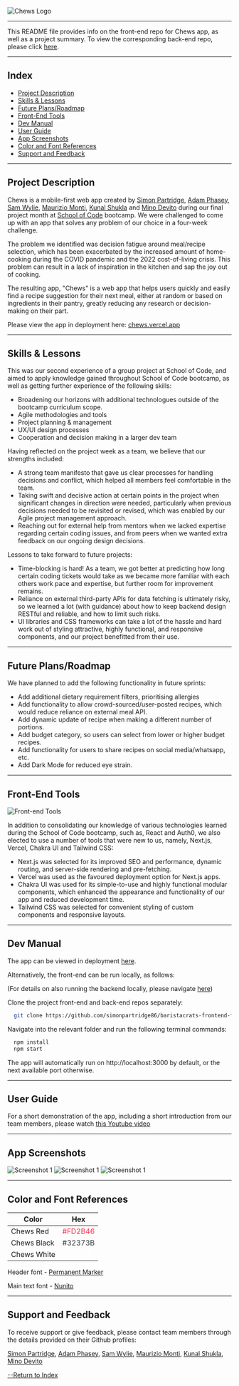 ![Chews Logo](./public/chews-logo.png)

---

This README file provides info on the front-end repo for Chews app, as well as a project summary. To view the corresponding back-end repo, please click [here](https://github.com/AdamPhasey/baristacrats-backend-repo).

---

## Index

- [Project Description](#project-description)
- [Skills & Lessons](#skills--lessons)
- [Future Plans/Roadmap](#future-plansroadmap)
- [Front-End Tools](#front-end-tools)
- [Dev Manual](#dev-manual)
- [User Guide](#user-guide)
- [App Screenshots](#app-screenshots)
- [Color and Font References](#color-and-font-references)
- [Support and Feedback](#support-and-feedback)

---

## Project Description

Chews is a mobile-first web app created by [Simon Partridge](https://github.com/simonpartridge86), [Adam Phasey](https://github.com/AdamPhasey), [Sam Wylie](https://github.com/samsonhumber), [Maurizio Monti](https://github.com/mauriziomonti), [Kunal Shukla](https://github.com/kun-shukla) and [Mino Devito](https://github.com/MagicMino) during our final project month at [School of Code](https://www.schoolofcode.co.uk/) bootcamp. We were challenged to come up with an app that solves any problem of our choice in a four-week challenge.

The problem we identified was decision fatigue around meal/recipe selection, which has been exacerbated by the increased amount of home-cooking during the COVID pandemic and the 2022 cost-of-living crisis. This problem can result in a lack of inspiration in the kitchen and sap the joy out of cooking.

The resulting app, "Chews" is a web app that helps users quickly and easily find a recipe suggestion for their next meal, either at random or based on ingredients in their pantry, greatly reducing any research or decision-making on their part.

Please view the app in deployment here: [chews.vercel.app](https://chews.vercel.app/)

---

## Skills & Lessons

This was our second experience of a group project at School of Code, and aimed to apply knowledge gained throughout School of Code bootcamp, as well as getting further experience of the following skills:

- Broadening our horizons with additional technologues outside of the bootcamp curriculum scope.
- Agile methodologies and tools
- Project planning & management
- UX/UI design processes
- Cooperation and decision making in a larger dev team

Having reflected on the project week as a team, we believe that our strengths included:

- A strong team manifesto that gave us clear processes for handling decisions and conflict, which helped all members feel comfortable in the team.
- Taking swift and decisive action at certain points in the project when significant changes in direction were needed, particularly when previous decisions needed to be revisited or revised, which was enabled by our Agile project management approach.
- Reaching out for external help from mentors when we lacked expertise regarding certain coding issues, and from peers when we wanted extra feedback on our ongoing design decisions.

Lessons to take forward to future projects:

- Time-blocking is hard! As a team, we got better at predicting how long certain coding tickets would take as we became more familiar with each others work pace and expertise, but further room for improvement remains.
- Reliance on external third-party APIs for data fetching is ultimately risky, so we learned a lot (with guidance) about how to keep backend design RESTful and reliable, and how to limit such risks.
- UI libraries and CSS frameworks can take a lot of the hassle and hard work out of styling attractive, highly functional, and responsive components, and our project benefitted from their use.

---

## Future Plans/Roadmap

We have planned to add the following functionality in future sprints:

- Add additional dietary requirement filters, prioritising allergies
- Add functionality to allow crowd-sourced/user-posted recipes, which would reduce reliance on external meal API.
- Add dynamic update of recipe when making a different number of portions.
- Add budget category, so users can select from lower or higher budget recipes.
- Add functionality for users to share recipes on social media/whatsapp, etc.
- Add Dark Mode for reduced eye strain.

---

## Front-End Tools

![Front-end Tools](./public/front-end-tech.png)

In addition to consolidating our knowledge of various technologies learned during the School of Code bootcamp, such as, React and Auth0, we also elected to use a number of tools that were new to us, namely, Next.js, Vercel, Chakra UI and Tailwind CSS:

- Next.js was selected for its improved SEO and performance, dynamic routing, and server-side rendering and pre-fetching.
- Vercel was used as the favoured deployment option for Next.js apps.
- Chakra UI was used for its simple-to-use and highly functional modular components, which enhanced the appearance and functionality of our app and reduced development time.
- Tailwind CSS was selected for convenient styling of custom components and responsive layouts.

---

## Dev Manual

The app can be viewed in deployment [here](https://chews.vercel.app/).

Alternatively, the front-end can be run locally, as follows:

(For details on also running the backend locally, please navigate [here](https://github.com/AdamPhasey/baristacrats-backend-repo))

Clone the project front-end and back-end repos separately:

```bash
  git clone https://github.com/simonpartridge86/baristacrats-frontend-final-project.git
```

Navigate into the relevant folder and run the following terminal commands:

```bash
  npm install
  npm start
```

The app will automatically run on http://localhost:3000 by default, or the next available port otherwise.

---

## User Guide

For a short demonstration of the app, including a short introduction from our team members, please watch [this Youtube video](https://youtu.be/vULfbCpL3NU)

---

## App Screenshots

![Screenshot 1](./public/Screenshots-1.png)
![Screenshot 1](./public/Screenshots-2.png)
![Screenshot 1](./public/Screenshots-3.png)

---

## Color and Font References

| Color                    | Hex                                        |
| ------------------------ | ------------------------------------------ |
| <span>Chews Red</span>   | <span style="color:#FD2B46">#FD2B46</span> |
| <span>Chews Black</span> | <span style="color:#32373B">#32373B</span> |
| <span>Chews White</span> | <span style="color:#FFFFFF">#FFFFFF</span> |

Header font - [Permanent Marker](https://fonts.adobe.com/fonts/permanent-marker)

Main text font - [Nunito](https://fonts.adobe.com/fonts/nunito)

---

## Support and Feedback

To receive support or give feedback, please contact team members through the details provided on their Github profiles:

[Simon Partridge](https://github.com/simonpartridge86),
[Adam Phasey](https://github.com/AdamPhasey),
[Sam Wylie](https://github.com/samsonhumber),
[Maurizio Monti](https://github.com/mauriziomonti),
[Kunal Shukla](https://github.com/kun-shukla),
[Mino Devito](https://github.com/MagicMino)

[--Return to Index](#index)
